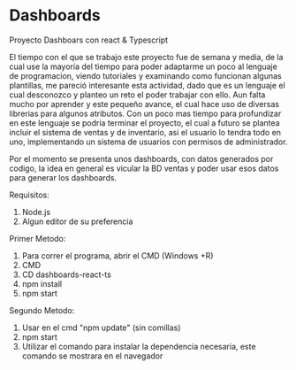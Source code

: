 # Dashboards
 Proyecto Dashboars con react & Typescript
 
El tiempo con el que se trabajo este proyecto fue de semana y media, de la cual use la mayoría del tiempo para poder adaptarme un poco al lenguaje de programacion, viendo tutoriales y examinando como funcionan algunas plantillas, me pareció interesante esta actividad, dado que es un lenguaje el cual desconozco y planteo un reto el poder 
trabajar con ello. Aun falta mucho por aprender y este pequeño avance, el cual hace uso de diversas librerias para algunos atributos. Con un poco mas tiempo para profundizar en este lenguaje se podria terminar el proyecto, el cual a futuro se plantea incluir el sistema de ventas y de inventario, asi el usuario lo tendra todo en uno, implementando un sistema de usuarios con permisos de administrador.

Por el momento se presenta unos dashboards, con datos generados por codigo, la idea en general es vicular la BD ventas y poder usar esos datos para generar los dashboards.

 Requisitos:
 1. Node.js
 2. Algun editor de su preferencia

Primer Metodo:

1. Para correr el programa, abrir el CMD (Windows +R)
2. CMD
3. CD dashboards-react-ts
4. npm install
5. npm start

Segundo Metodo:
1. Usar en el cmd "npm update" (sin comillas)
2. npm start
3. Utilizar el comando para instalar la dependencia necesaria, este comando se mostrara en el navegador
